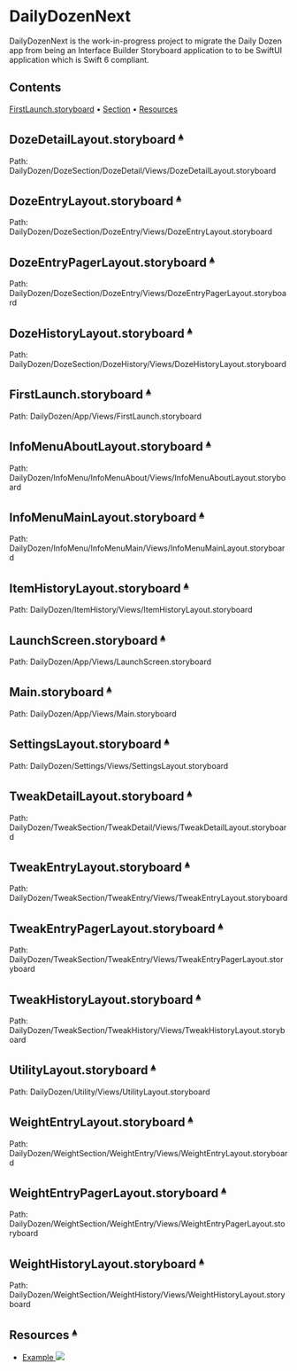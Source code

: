 # DailyDozenNext

DailyDozenNext is the work-in-progress project to migrate the Daily Dozen app from being an Interface Builder Storyboard application to to be SwiftUI application which is Swift 6 compliant.

## Contents <a id="contents"></a>
[FirstLaunch.storyboard](#firstLaunch-storyboard-) •
[Section](#section-) •
[Resources](#resources-)

## DozeDetailLayout.storyboard <a id="DozeDetailLayout-storyboard-"></a><sup>[▴](#contents)</sup>

Path: DailyDozen/DozeSection/DozeDetail/Views/DozeDetailLayout.storyboard

## DozeEntryLayout.storyboard <a id="DozeEntryLayout-storyboard-"></a><sup>[▴](#contents)</sup>

Path: DailyDozen/DozeSection/DozeEntry/Views/DozeEntryLayout.storyboard

## DozeEntryPagerLayout.storyboard <a id="DozeEntryPagerLayout-storyboard-"></a><sup>[▴](#contents)</sup>

Path: DailyDozen/DozeSection/DozeEntry/Views/DozeEntryPagerLayout.storyboard

## DozeHistoryLayout.storyboard <a id="DozeHistoryLayout-storyboard-"></a><sup>[▴](#contents)</sup>

Path: DailyDozen/DozeSection/DozeHistory/Views/DozeHistoryLayout.storyboard

## FirstLaunch.storyboard <a id="firstLaunch-storyboard-"></a><sup>[▴](#contents)</sup>

Path: DailyDozen/App/Views/FirstLaunch.storyboard

## InfoMenuAboutLayout.storyboard <a id="InfoMenuAboutLayout-storyboard-"></a><sup>[▴](#contents)</sup>

Path: DailyDozen/InfoMenu/InfoMenuAbout/Views/InfoMenuAboutLayout.storyboard

## InfoMenuMainLayout.storyboard <a id="InfoMenuMainLayout-storyboard-"></a><sup>[▴](#contents)</sup>

Path: DailyDozen/InfoMenu/InfoMenuMain/Views/InfoMenuMainLayout.storyboard

## ItemHistoryLayout.storyboard <a id="ItemHistoryLayout-storyboard-"></a><sup>[▴](#contents)</sup>

Path: DailyDozen/ItemHistory/Views/ItemHistoryLayout.storyboard

## LaunchScreen.storyboard <a id="LaunchScreen-storyboard-"></a><sup>[▴](#contents)</sup>

Path: DailyDozen/App/Views/LaunchScreen.storyboard

## Main.storyboard <a id="Main-storyboard-"></a><sup>[▴](#contents)</sup>

Path: DailyDozen/App/Views/Main.storyboard

## SettingsLayout.storyboard <a id="SettingsLayout-storyboard-"></a><sup>[▴](#contents)</sup>

Path: DailyDozen/Settings/Views/SettingsLayout.storyboard

## TweakDetailLayout.storyboard <a id="TweakDetailLayout-storyboard-"></a><sup>[▴](#contents)</sup>

Path: DailyDozen/TweakSection/TweakDetail/Views/TweakDetailLayout.storyboard

## TweakEntryLayout.storyboard <a id="TweakEntryLayout-storyboard-"></a><sup>[▴](#contents)</sup>

Path: DailyDozen/TweakSection/TweakEntry/Views/TweakEntryLayout.storyboard

## TweakEntryPagerLayout.storyboard <a id="TweakEntryPagerLayout-storyboard-"></a><sup>[▴](#contents)</sup>

Path: DailyDozen/TweakSection/TweakEntry/Views/TweakEntryPagerLayout.storyboard

## TweakHistoryLayout.storyboard <a id="TweakHistoryLayout-storyboard-"></a><sup>[▴](#contents)</sup>

Path: DailyDozen/TweakSection/TweakHistory/Views/TweakHistoryLayout.storyboard

## UtilityLayout.storyboard <a id="UtilityLayout-storyboard-"></a><sup>[▴](#contents)</sup>

Path: DailyDozen/Utility/Views/UtilityLayout.storyboard

## WeightEntryLayout.storyboard <a id="WeightEntryLayout-storyboard-"></a><sup>[▴](#contents)</sup>

Path: DailyDozen/WeightSection/WeightEntry/Views/WeightEntryLayout.storyboard

## WeightEntryPagerLayout.storyboard <a id="WeightEntryPagerLayout-storyboard-"></a><sup>[▴](#contents)</sup>

Path: DailyDozen/WeightSection/WeightEntry/Views/WeightEntryPagerLayout.storyboard

## WeightHistoryLayout.storyboard <a id="WeightHistoryLayout-storyboard-"></a><sup>[▴](#contents)</sup>

Path: DailyDozen/WeightSection/WeightHistory/Views/WeightHistoryLayout.storyboard

## Resources <a id="resources-"></a><sup>[▴](#contents)</sup>

- [Example ![][⇗]](https://example.com/)

<!-- ICONS -->
[⇗]:README_files/icon-external-link_12x12.svg

